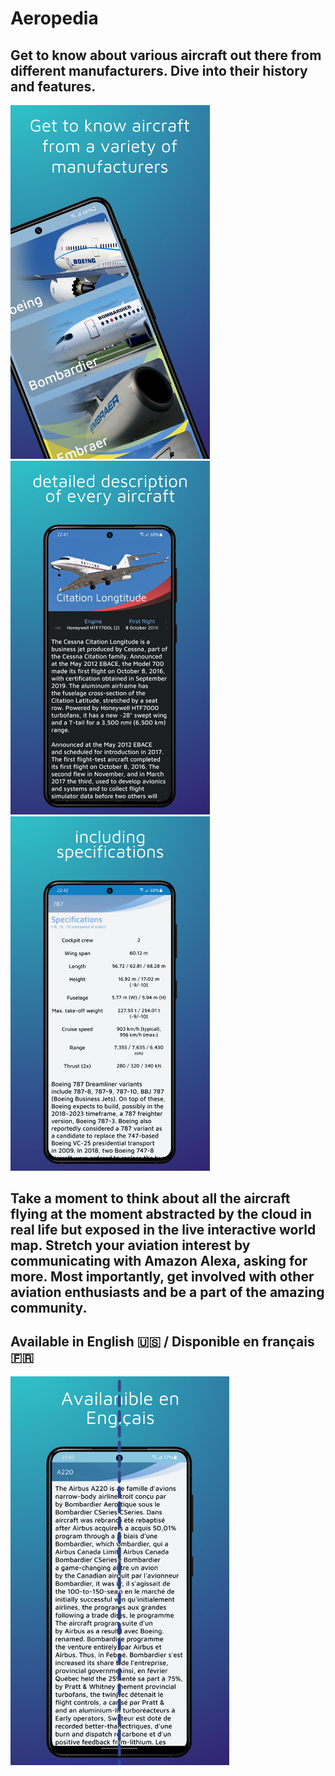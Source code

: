 # Aeropedia

## Get to know about various aircraft out there from different manufacturers. Dive into their history and features. 

<img src=https://github.com/himelsaha29/Aeropedia/blob/main/app/src/main/assets/promos/1.png width="318.5">  <img src=https://github.com/himelsaha29/Aeropedia/blob/main/app/src/main/assets/promos/5.png width="318.5"> <img src=https://github.com/himelsaha29/Aeropedia/blob/main/app/src/main/assets/promos/6.png width="318.5">

## Take a moment to think about all the aircraft flying at the moment abstracted by the cloud in real life but exposed in the live interactive world map. Stretch your aviation interest by communicating with Amazon Alexa, asking for more. Most importantly, get involved with other aviation enthusiasts and be a part of the amazing community.

## Available in English 🇺🇸 / Disponible en français 🇫🇷
<img src=https://github.com/himelsaha29/Aeropedia/blob/main/app/src/main/assets/promos/7.png width="350">
